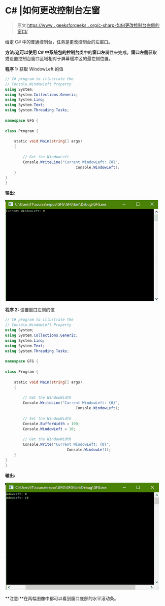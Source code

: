 # C# |如何更改控制台左窗

> 原文:[https://www . geeksforgeeks . org/c-sharp-如何更改控制台左侧的窗口/](https://www.geeksforgeeks.org/c-sharp-how-to-change-the-windowleft-of-the-console/)

给定 C# 中的普通控制台，任务是更改控制台的左窗口。

**方法:**这可以使用 C# 中系统包的**控制台**类中的**窗口左**属性来完成。**窗口左侧**获取或设置控制台窗口区域相对于屏幕缓冲区的最左侧位置。

**程序 1:** 获取 WindowLeft 的值

```cs
// C# program to illustrate the
// Console.WindowLeft Property
using System;
using System.Collections.Generic;
using System.Linq;
using System.Text;
using System.Threading.Tasks;

namespace GFG {

class Program {

    static void Main(string[] args)
    {

        // Get the WindowLeft
        Console.WriteLine("Current WindowLeft: {0}",
                                Console.WindowLeft);
    }
}
}
```

**输出:**

![](img/f569ca31efd96b56c7e689ad31a3fc3f.png)

**程序 2:** 设置窗口左侧的值

```cs
// C# program to illustrate the
// Console.WindowLeft Property
using System;
using System.Collections.Generic;
using System.Linq;
using System.Text;
using System.Threading.Tasks;

namespace GFG {

class Program {

    static void Main(string[] args)
    {

        // Get the WindowWidth
        Console.WriteLine("Current WindowLeft: {0}",
                                Console.WindowLeft);

        // Set the WindowWidth
        Console.BufferWidth = 100;
        Console.WindowLeft = 10;

        // Get the WindowWidth
        Console.Write("Current WindowLeft: {0}",
                            Console.WindowLeft);
    }
}
}
```

**输出:**

![](img/98eb1e9fe4658ab9088945b2f2d47979.png)

**注意:**在两幅图像中都可以看到窗口底部的水平滚动条。